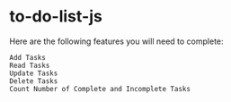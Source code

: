 # to-do-list-js

Here are the following features you will need to complete:

    Add Tasks
    Read Tasks
    Update Tasks
    Delete Tasks
    Count Number of Complete and Incomplete Tasks